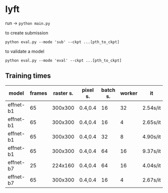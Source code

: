 # lyft
run ->
`python main.py`

to create submission

`python eval.py --mode 'sub' --ckpt ...[pth_to_ckpt]` 

to validate a model

`python eval.py --mode 'eval' --ckpt ...[pth_to_ckpt]` 

## Training times
|model|frames|raster s.|pixel s.|batch s.|worker|it|total (epoch)|
|---|---|---|---|---|---|---|---|
|effnet-b1|65|300x300|0.4,0.4|16|32|2.54s/it|123h|
|effnet-b1|65|300x300|0.4,0.4|16|4|2.65s/it|128h|
|effnet-b1|65|300x300|0.4,0.4|32|8|4.90s/it|118h|
|effnet-b1|65|300x300|0.4,0.4|64|16|9.37s/it|116h|
|effnet-b7|25|224x160|0.4,0.4|64|16|4.04s/it|48h|
|effnet-b7|65|300x300|0.4,0.4|16|4|2.67s/it|130h|
